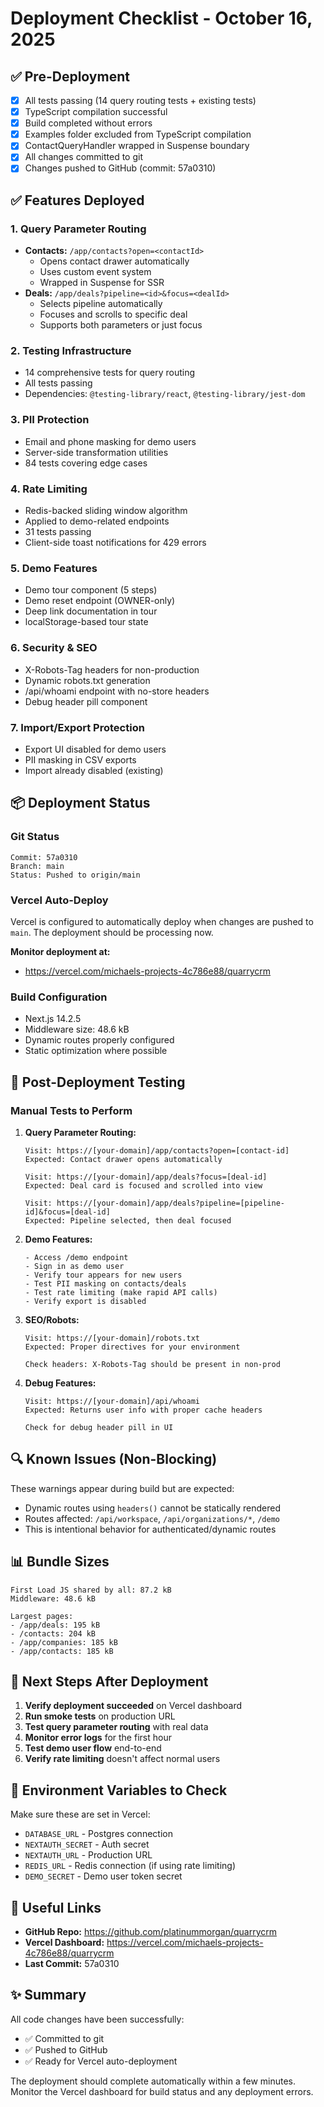 # Deployment Checklist - October 16, 2025

## ✅ Pre-Deployment

- [x] All tests passing (14 query routing tests + existing tests)
- [x] TypeScript compilation successful
- [x] Build completed without errors
- [x] Examples folder excluded from TypeScript compilation
- [x] ContactQueryHandler wrapped in Suspense boundary
- [x] All changes committed to git
- [x] Changes pushed to GitHub (commit: 57a0310)

## ✅ Features Deployed

### 1. Query Parameter Routing

- **Contacts:** `/app/contacts?open=<contactId>`
  - Opens contact drawer automatically
  - Uses custom event system
  - Wrapped in Suspense for SSR
- **Deals:** `/app/deals?pipeline=<id>&focus=<dealId>`
  - Selects pipeline automatically
  - Focuses and scrolls to specific deal
  - Supports both parameters or just focus

### 2. Testing Infrastructure

- 14 comprehensive tests for query routing
- All tests passing
- Dependencies: `@testing-library/react`, `@testing-library/jest-dom`

### 3. PII Protection

- Email and phone masking for demo users
- Server-side transformation utilities
- 84 tests covering edge cases

### 4. Rate Limiting

- Redis-backed sliding window algorithm
- Applied to demo-related endpoints
- 31 tests passing
- Client-side toast notifications for 429 errors

### 5. Demo Features

- Demo tour component (5 steps)
- Demo reset endpoint (OWNER-only)
- Deep link documentation in tour
- localStorage-based tour state

### 6. Security & SEO

- X-Robots-Tag headers for non-production
- Dynamic robots.txt generation
- /api/whoami endpoint with no-store headers
- Debug header pill component

### 7. Import/Export Protection

- Export UI disabled for demo users
- PII masking in CSV exports
- Import already disabled (existing)

## 📦 Deployment Status

### Git Status

```
Commit: 57a0310
Branch: main
Status: Pushed to origin/main
```

### Vercel Auto-Deploy

Vercel is configured to automatically deploy when changes are pushed to `main`. The deployment should be processing now.

**Monitor deployment at:**

- https://vercel.com/michaels-projects-4c786e88/quarrycrm

### Build Configuration

- Next.js 14.2.5
- Middleware size: 48.6 kB
- Dynamic routes properly configured
- Static optimization where possible

## 🧪 Post-Deployment Testing

### Manual Tests to Perform

1. **Query Parameter Routing:**

   ```
   Visit: https://[your-domain]/app/contacts?open=[contact-id]
   Expected: Contact drawer opens automatically

   Visit: https://[your-domain]/app/deals?focus=[deal-id]
   Expected: Deal card is focused and scrolled into view

   Visit: https://[your-domain]/app/deals?pipeline=[pipeline-id]&focus=[deal-id]
   Expected: Pipeline selected, then deal focused
   ```

2. **Demo Features:**

   ```
   - Access /demo endpoint
   - Sign in as demo user
   - Verify tour appears for new users
   - Test PII masking on contacts/deals
   - Test rate limiting (make rapid API calls)
   - Verify export is disabled
   ```

3. **SEO/Robots:**

   ```
   Visit: https://[your-domain]/robots.txt
   Expected: Proper directives for your environment

   Check headers: X-Robots-Tag should be present in non-prod
   ```

4. **Debug Features:**

   ```
   Visit: https://[your-domain]/api/whoami
   Expected: Returns user info with proper cache headers

   Check for debug header pill in UI
   ```

## 🔍 Known Issues (Non-Blocking)

These warnings appear during build but are expected:

- Dynamic routes using `headers()` cannot be statically rendered
- Routes affected: `/api/workspace`, `/api/organizations/*`, `/demo`
- This is intentional behavior for authenticated/dynamic routes

## 📊 Bundle Sizes

```
First Load JS shared by all: 87.2 kB
Middleware: 48.6 kB

Largest pages:
- /app/deals: 195 kB
- /contacts: 204 kB
- /app/companies: 185 kB
- /app/contacts: 185 kB
```

## 🚀 Next Steps After Deployment

1. **Verify deployment succeeded** on Vercel dashboard
2. **Run smoke tests** on production URL
3. **Test query parameter routing** with real data
4. **Monitor error logs** for the first hour
5. **Test demo user flow** end-to-end
6. **Verify rate limiting** doesn't affect normal users

## 📝 Environment Variables to Check

Make sure these are set in Vercel:

- `DATABASE_URL` - Postgres connection
- `NEXTAUTH_SECRET` - Auth secret
- `NEXTAUTH_URL` - Production URL
- `REDIS_URL` - Redis connection (if using rate limiting)
- `DEMO_SECRET` - Demo user token secret

## 🔗 Useful Links

- **GitHub Repo:** https://github.com/platinummorgan/quarrycrm
- **Vercel Dashboard:** https://vercel.com/michaels-projects-4c786e88/quarrycrm
- **Last Commit:** 57a0310

## ✨ Summary

All code changes have been successfully:

- ✅ Committed to git
- ✅ Pushed to GitHub
- ✅ Ready for Vercel auto-deployment

The deployment should complete automatically within a few minutes. Monitor the Vercel dashboard for build status and any deployment errors.
